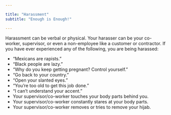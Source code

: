 ```yaml
---

title: "Harassment"
subtitle: "Enough is Enough!"

---
```


Harassment can be verbal or physical.  Your harasser can be your co-worker, supervisor, or even a non-employee like a customer or contractor.  If you have ever experienced any of the following, you are being harassed: 

* “Mexicans are rapists.” 
* “Black people are lazy.” 
* “Why do you keep getting pregnant? Control yourself.”
* “Go back to your country.”
* “Open your slanted eyes.”  
* “You’re too old to get this job done.”
* “I can’t understand your accent.” 
* Your supervisor/co-worker touches your body parts behind you.
* Your supervisor/co-worker constantly stares at your body parts. 
* Your supervisor/co-worker removes or tries to remove your hijab. 
